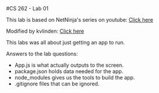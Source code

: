 #CS 262 - Lab 01

This lab is based on NetNinja's series on youtube: [Click here](https://www.youtube.com/watch?v=pflXnUNMsNk&list=PL4cUxeGkcC9ixPU-QkScoRBVxtPPzVjrQ&index=2)


Modified by kvlinden: [Click here](https://cs.calvin.edu/courses/cs/262/kvlinden/01introduction/lab.html)

This labs was all about just getting an app to run.

Answers to the lab questions:

* App.js is what actually outputs to the screen.
* package.json holds data needed for the app.
* node_modules gives us the tools to build the app.
* .gitignore files that can be ignored.
